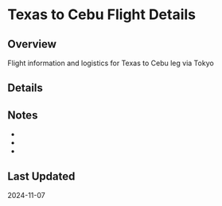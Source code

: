 # Texas to Cebu Flight Details

## Overview
Flight information and logistics for Texas to Cebu leg via Tokyo

## Details

## Notes
- 
- 
- 

## Last Updated
2024-11-07
